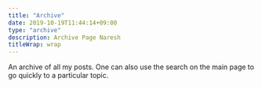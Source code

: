 ```yaml
---
title: "Archive"
date: 2019-10-19T11:44:14+09:00
type: "archive"
description: Archive Page Naresh
titleWrap: wrap
---
```


An archive of all my posts. One can also use the search on the main page to go quickly to a particular topic.